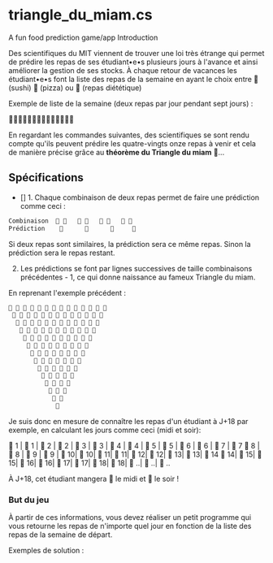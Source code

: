 # triangle_du_miam.cs
A fun food prediction game/app
Introduction

Des scientifiques du MIT viennent de trouver une loi très étrange qui permet de prédire les repas de ses étudiant•e•s plusieurs jours à l'avance et ainsi améliorer la gestion de ses stocks.
À chaque retour de vacances les étudiant•e•s font la liste des repas de la semaine en ayant le choix entre 🍣 (sushi) 🍕 (pizza) ou 🥦 (repas diététique)

Exemple de liste de la semaine (deux repas par jour pendant sept jours) :

🍣🍣🍕🍣🍕🥦🍕🥦🍣🍣🍕🍕🥦🍣

En regardant les commandes suivantes, des scientifiques se sont rendu compte qu'ils peuvent prédire les quatre-vingts onze repas à venir et cela de manière précise grâce au **théorème du Triangle du miam** 👀...

## Spécifications

- [] 1.    Chaque combinaison de deux repas permet de faire une prédiction comme ceci :
```txt
Combinaison  🍣 🍣   🍣 🍕   🍣 🥦   🍕 🥦
Prédiction    🍣      🥦      🍕     🍣
```
Si deux repas sont similaires, la prédiction sera ce même repas. Sinon la prédiction sera le repas restant.

2.   Les prédictions se font par lignes successives de taille combinaisons précédentes - 1, ce qui donne naissance au fameux Triangle du miam.

En reprenant l'exemple précédent :
```txt
🍣 🍣 🍕 🍣 🍕 🥦 🍕 🥦 🍣 🍣 🍕 🍕 🥦 🍣
 🍣 🥦 🥦 🥦 🍣 🍣 🍣 🍕 🍣 🥦 🍕 🍣 🍕
  🍕 🥦 🥦 🍕 🍣 🍣 🥦 🥦 🍕 🍣 🥦 🥦
   🍣 🥦 🍣 🥦 🍣 🍕 🥦 🍣 🥦 🍕 🥦
    🍕 🍕 🍕 🍕 🥦 🍣 🍕 🍕 🍣 🍣
     🍕 🍕 🍕 🍣 🍕 🥦 🍕 🥦 🍣
      🍕 🍕 🥦 🥦 🍣 🍣 🍣 🍕
       🍕 🍣 🥦 🍕 🍣 🍣 🥦
        🥦 🍕 🍣 🥦 🍣 🍕
         🍣 🥦 🍕 🍕 🥦
          🍕 🍣 🍕 🍣
           🥦 🥦 🥦
            🥦 🥦
             🥦
```
Je suis donc en mesure de connaître les repas d'un étudiant à J+18 par exemple, en calculant les jours comme ceci (midi et soir):

🍣 1 | 🍣 1 | 🍕 2 | 🍣 2 | 🍕 3 | 🥦 3 | 🍕 4 | 🥦 4 | 🍣 5 | 🍣 5 | 🍕 6 | 🍕 6 | 🥦 7 | 🍣 7
 🍣 8 | 🥦 8 | 🥦 9 | 🥦 9 | 🍣 10| 🍣 10| 🍣 11| 🍕 11| 🍣 12| 🥦 12| 🍕 13| 🍣 13| 🍕 14
  🍕 14| 🥦 15| 🥦 15| 🍕 16| 🍣 16| 🍣 17| 🥦 17| 🥦 18| 🍕 18| 🍣 ..| 🥦 ..| 🥦 ..

À J+18, cet étudiant mangera 🥦 le midi et 🍕 le soir !

### But du jeu

À partir de ces informations, vous devez réaliser un petit programme qui vous retourne les repas de n'importe quel jour en fonction de la liste des repas de la semaine de départ.

Exemples de solution :



